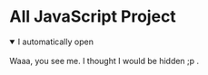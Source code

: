 # All JavaScript Project
<details open>
<summary>I automatically open</summary>
<br>
Waaa, you see me. I thought I would be hidden ;p .
</details>
